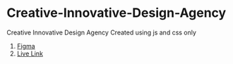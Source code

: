 # Creative-Innovative-Design-Agency
Creative  Innovative  Design Agency  Created using js and css only
1. [Figma](https://www.figma.com/file/IAPPU2aBnZfy3pqS2ZV6kt/Free-Portfolio-Website-UI-Design-(Community)?node-id=5%3A210)
2. [Live Link](https://nadershakshak.github.io/Creative-Innovative-Design-Agency/)

